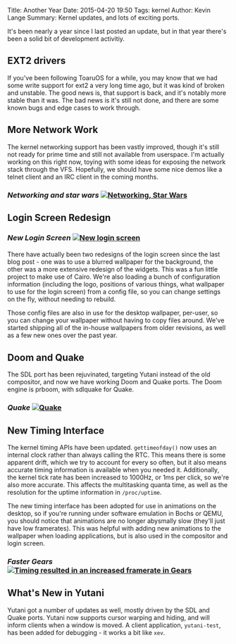 Title: Another Year
Date: 2015-04-20 19:50
Tags: kernel
Author: Kevin Lange
Summary: Kernel updates, and lots of exciting ports.

It's been nearly a year since I last posted an update, but in that year there's been a solid bit of development activitiy.

## EXT2 drivers

If you've been following ToaruOS for a while, you may know that we had some write support for ext2 a very long time ago, but it was kind of broken and unstable. The good news is, that support is back, and it's notably more stable than it was. The bad news is it's still not done, and there are some known bugs and edge cases to work through.

## More Network Work

The kernel networking support has been vastly improved, though it's still not ready for prime time and still not available from userspace. I'm actually working on this right now, toying with some ideas for exposing the network stack through the VFS. Hopefully, we should have some nice demos like a telnet client and an IRC client in the coming months.

### *Networking and star wars* [![Networking, Star Wars](http://i.imgur.com/duIsLh7.png)](http://i.imgur.com/duIsLh7.png)
####

## Login Screen Redesign

### *New Login Screen* [![New login screen](http://i.imgur.com/x0mJouI.png)](http://i.imgur.com/x0mJouI.png)
####

There have actually been two redesigns of the login screen since the last blog post - one was to use a blurred wallpaper for the background, the other was a more extensive redesign of the widgets. This was a fun little project to make use of Cairo. We're also loading a bunch of configuration information (including the logo, positions of various things, what wallpaper to use for the login screen) from a config file, so you can change settings on the fly, without needing to rebuild.

Those config files are also in use for the desktop wallpaper, per-user, so you can change your wallpaper without having to copy files around. We've started shipping all of the in-house wallpapers from older revisions, as well as a few new ones over the past year.

## Doom and Quake

The SDL port has been rejuvinated, targeting Yutani instead of the old compositor, and now we have working Doom and Quake ports. The Doom engine is prboom, with sdlquake for Quake.

### *Quake* [![Quake](http://i.imgur.com/i5O8Vcl.png)](http://i.imgur.com/i5O8Vcl.png)
####

## New Timing Interface

The kernel timing APIs have been updated. `gettimeofday()` now uses an internal clock rather than always calling the RTC. This means there is some apparent drift, which we try to account for every so often, but it also means accurate timing information is available when you needed it. Additionally, the kernel tick rate has been increased to 1000Hz, or 1ms per click, so we're also more accurate. This affects the multitasking quanta time, as well as the resolution for the uptime information in `/proc/uptime`.

The new timing interface has been adopted for use in animations on the desktop, so if you're running under software emulation in Bochs or QEMU, you should notice that animations are no longer abysmally slow (they'll just have low framerates). This was helpful with adding new animations to the wallpaper when loading applications, but is also used in the compositor and login screen.

### *Faster Gears* [![Timing resulted in an increased framerate in Gears](http://i.imgur.com/F2dRiwY.png)](http://i.imgur.com/F2dRiwY.png)
####

## What's New in Yutani

Yutani got a number of updates as well, mostly driven by the SDL and Quake ports. Yutani now supports cursor warping and hiding, and will inform clients when a window is moved. A client application, `yutani-test`, has been added for debugging - it works a bit like `xev`.
